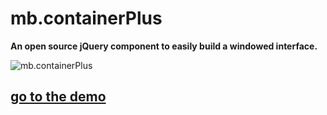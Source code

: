# mb.containerPlus

__An open source jQuery component to easily build a windowed interface.__

![mb.containerPlus](http://pupunzi.com/images/components/mb.containerPlus.png)

## [go to the demo](http://pupunzi.com/#mb.components/mb.containerPlus/containerPlus.html)

